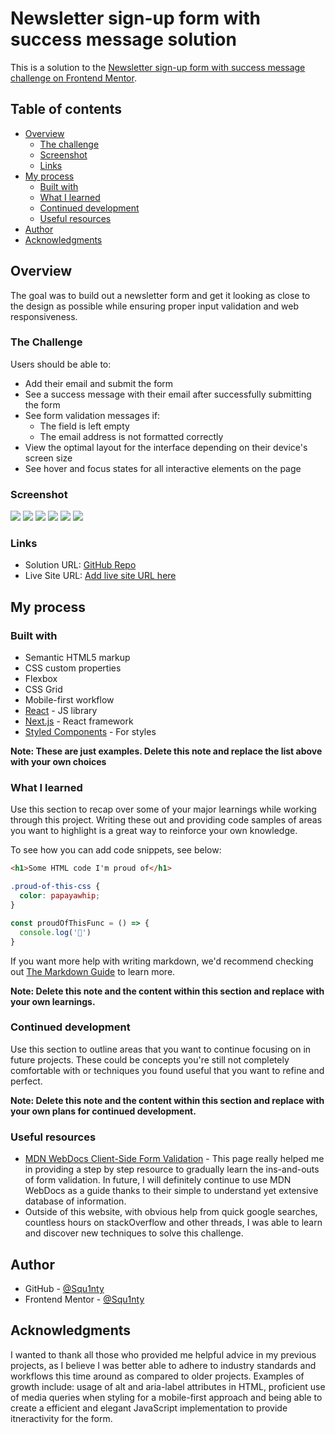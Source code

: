 # Newsletter sign-up form with success message solution

This is a solution to the [Newsletter sign-up form with success message challenge on Frontend Mentor](https://www.frontendmentor.io/challenges/newsletter-signup-form-with-success-message-3FC1AZbNrv).

## Table of contents

- [Overview](#overview)
  - [The challenge](#the-challenge)
  - [Screenshot](#screenshot)
  - [Links](#links)
- [My process](#my-process)
  - [Built with](#built-with)
  - [What I learned](#what-i-learned)
  - [Continued development](#continued-development)
  - [Useful resources](#useful-resources)
- [Author](#author)
- [Acknowledgments](#acknowledgments)

## Overview

The goal was to build out a newsletter form and get it looking as close to the design as possible while ensuring proper input validation and web responsiveness.

### The Challenge

Users should be able to:

- Add their email and submit the form
- See a success message with their email after successfully submitting the form
- See form validation messages if:
  - The field is left empty
  - The email address is not formatted correctly
- View the optimal layout for the interface depending on their device's screen size
- See hover and focus states for all interactive elements on the page

### Screenshot

![](./assets/images/screenshots/375pxSS.JPG)
![](./assets/images/screenshots/375pxError-ActiveSS.JPG)
![](./assets/images/screenshots/375pxSuccessSS.JPG)
![](./assets/images/screenshots/1440pxSS.JPG)
![](./assets/images/screenshots/1440pxError-ActiveSS.JPG)
![](./assets/images/screenshots/1440pxSuccessSS.JPG)

### Links

- Solution URL: [GitHub Repo](https://github.com/Squ1nty/Newsletter-SignUp-Form)
- Live Site URL: [Add live site URL here](https://your-live-site-url.com)

## My process

### Built with

- Semantic HTML5 markup
- CSS custom properties
- Flexbox
- CSS Grid
- Mobile-first workflow
- [React](https://reactjs.org/) - JS library
- [Next.js](https://nextjs.org/) - React framework
- [Styled Components](https://styled-components.com/) - For styles

**Note: These are just examples. Delete this note and replace the list above with your own choices**

### What I learned

Use this section to recap over some of your major learnings while working through this project. Writing these out and providing code samples of areas you want to highlight is a great way to reinforce your own knowledge.

To see how you can add code snippets, see below:

```html
<h1>Some HTML code I'm proud of</h1>
```
```css
.proud-of-this-css {
  color: papayawhip;
}
```
```js
const proudOfThisFunc = () => {
  console.log('🎉')
}
```

If you want more help with writing markdown, we'd recommend checking out [The Markdown Guide](https://www.markdownguide.org/) to learn more.

**Note: Delete this note and the content within this section and replace with your own learnings.**

### Continued development

Use this section to outline areas that you want to continue focusing on in future projects. These could be concepts you're still not completely comfortable with or techniques you found useful that you want to refine and perfect.

**Note: Delete this note and the content within this section and replace with your own plans for continued development.**

### Useful resources

- [MDN WebDocs Client-Side Form Validation](https://developer.mozilla.org/en-US/docs/Learn_web_development/Extensions/Forms/Form_validation) - This page really helped me in providing a step by step resource to gradually learn the ins-and-outs of form validation. In future, I will definitely continue to use MDN WebDocs as a guide thanks to their simple to understand yet extensive database of information.
- Outside of this website, with obvious help from quick google searches, countless hours on stackOverflow and other threads, I was able to learn and discover new techniques to solve this challenge.

## Author

- GitHub - [@Squ1nty](https://github.com/Squ1nty)
- Frontend Mentor - [@Squ1nty](https://www.frontendmentor.io/profile/Squ1nty)

## Acknowledgments

I wanted to thank all those who provided me helpful advice in my previous projects, as I believe I was better able to adhere to industry standards and workflows this time around as compared to older projects. Examples of growth include: usage of alt and aria-label attributes in HTML, proficient use of media queries when styling for a mobile-first approach and being able to create a efficient and elegant JavaScript implementation to provide itneractivity for the form.
